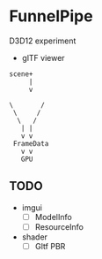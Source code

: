 # FunnelPipe
D3D12 experiment

* glTF viewer

```
scene+
     |
     v

\       /
 \     /
  \   /
   | |
   v v
 FrameData
   v v
   GPU
```

## TODO

* imgui
  * [ ] ModelInfo
  * [ ] ResourceInfo
* shader
  * [ ] Gltf PBR
